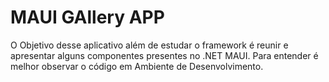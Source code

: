 # MAUI GAllery APP

O Objetivo desse aplicativo além de estudar o framework é reunir e apresentar alguns componentes presentes no .NET MAUI.
Para entender é melhor observar o código em Ambiente de Desenvolvimento.